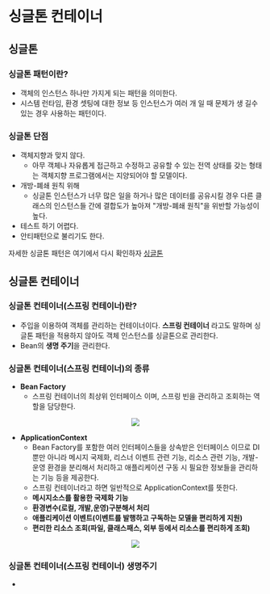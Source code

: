 # 싱글톤 컨테이너
## 싱글톤
### 싱글톤 패턴이란?
- 객체의 인스턴스 하나만 가지게 되는 패턴을 의미한다.
- 시스템 런타임, 환경 셋팅에 대한 정보 등 인스턴스가 여러 개 일 때 문제가 생 길수 있는 경우 사용하는 패턴이다.
### 싱글톤 단점
- 객체지향과 맞지 않다.
  - 아무 객체나 자유롭게 접근하고 수정하고 공유할 수 있는 전역 상태를 갖는 형태는 객체지향 프로그램에서는 지양되어야 할 모델이다.
- 개방-폐쇄 원칙 위해
  - 싱글톤 인스턴스가 너무 많은 일을 하거나 많은 데이터를 공유시킬 경우 다른 클래스의 인스턴스들 간에 결합도가 높아져 "개방-폐쇄 원칙"을 위반할 가능성이 높다.
- 테스트 하기 어렵다.
- 안티패턴으로 불리기도 한다.

>
자세한 싱글톤 패턴은 여기에서 다시 확인하자 [싱글톤](https://velog.io/@hong-brother/Design-Pattern-%EC%8B%B1%EA%B8%80%ED%86%A4Singleton)

## 싱글톤 컨테이너
### 싱글톤 컨테이너(스프링 컨테이너)란?
- 주입을 이용하여 객체를 관리하는 컨테이너이다. **스프링 컨테이너** 라고도 말하며 싱글톤 패턴을 적용하지 않아도 객체 인스턴스를 싱글톤으로 관리한다.
- Bean의 **생명 주기**을 관리한다.

### 싱글톤 컨테이너(스프링 컨테이너)의 종류
- **Bean Factory**
	- 스프링 컨테이너의 최상위 인터페이스 이며, 스프링 빈을 관리하고 조회하는 역할을 담당한다.
<p align="center">
  <img src="https://images.velog.io/images/hong-brother/post/bde02a5f-a717-4d13-9da1-19814d4caab9/%E1%84%89%E1%85%B3%E1%84%8F%E1%85%B3%E1%84%85%E1%85%B5%E1%86%AB%E1%84%89%E1%85%A3%E1%86%BA%202022-03-14%20%E1%84%8B%E1%85%A9%E1%84%92%E1%85%AE%2011.39.14.png"/>
</p>

- **ApplicationContext**
	- Bean Factory를 포함한 여러 인터페이스들을 상속받은 인터페이스 이므로 DI뿐만 아니라 메시지 국제화, 리스너 이벤트 관련 기능, 리소스 관련 기능, 개발-운영 환경을 분리해서 처리하고 애플리케이션 구동 시 필요한 정보들을 관리하는 기능 등을 제공한다.     
	- 스프링 컨테이너라고 하면 일반적으로 ApplicationContext를 뜻한다.
    - **메시지소스를 활용한 국제화 기능**
	- **환경변수(로컬, 개발,운영)구분해서 처리**
	- **애플리케이션 이벤트(이벤트를 발행하고 구독하는 모델을 편리하게 지원)**
	- **편리한 리소스 조회(파일, 클래스패스, 외부 등에서 리소스를 편리하게 조회)**
<p align="center">
  <img src="https://images.velog.io/images/hong-brother/post/a4d1ab25-ee2b-4f8a-979e-c52e7fca65b4/%E1%84%89%E1%85%B3%E1%84%8F%E1%85%B3%E1%84%85%E1%85%B5%E1%86%AB%E1%84%89%E1%85%A3%E1%86%BA%202022-03-14%20%E1%84%8B%E1%85%A9%E1%84%92%E1%85%AE%2011.42.33.png"/>
</p>

	
    


### 싱글톤 컨테이너(스프링 컨테이너) 생명주기
- 
